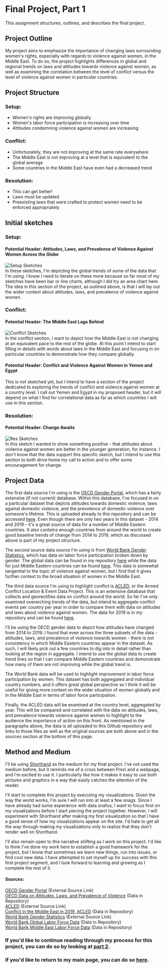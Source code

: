 # Final Project, Part 1
This assignment structures, outlines, and describes the final project.

## Project Outline
My project aims to emphasize the importance of changing laws surrounding women's rights, especially with regards to violence against women, in the Middle East. To do so, the project highlights differences in global and regional trends on laws and attitudes towards violence against women, as well as examining the correlation between the level of conflict versus the level of violence against women in particular countries. 

## Project Structure
### Setup: 
- Women's rights are improving globally
- Women's labor force participation is increasing over time
- Attitudes condemning violence against women are increasing 
### Conflict: 
- Unfortunately, they are not improving at the same rate everywhere
- The Middle East is not improving at a level that is equivalent to the global average
- Some countries in the Middle East have even had a decreased trend 
### Resolution: 
- This can get better! 
- Laws must be updated 
- Preexisting laws that were crafted to protect women need to be enforced appropriately

## Initial sketches
### Setup: 
#### Potential Header: Attitudes, Laws, and Prevalence of Violence Against Women Across the Globe
![Setup Sketches](IMG_2691.jpeg)<br>
In these sketches, I'm depicting the global trends of some of the data that I'm using. I know I need to iterate on these more because so far most of my sketches have been bar or line charts, although I did try an area chart here. The idea in this section of the project, as outlined above, is that I will lay out the wider context about attitudes, laws, and prevalence of violence against women.
### Conflict: 
#### Potential Header: The Middle East Lags Behind
![Conflict Sketches](IMG_2692.jpeg)<br>
In the conflict section, I want to depict how the Middle East is not changing at an equivalent pace to the rest of the globe. At this point I intend to start filling in details with words about laws in the Middle East and focusing in on particular countries to demonstrate how they compare globally.
#### Potential Header: Conflict and Violence Against Women in Yemen and Egypt
This is not sketched yet, but I intend to have a section of the project dedicated to exploring the trends of conflict and violence against women at a country level. I call out Yemen and Egypt in my proposed header, but it will depend on what I find for correlational data as far as which countries I will use in this section.
### Resolution: 
#### Potential Header: Change Awaits
![Res Sketches](IMG_2694.jpeg)<br>
In this sketch I wanted to show something positive - that attitudes about violence against women are better in the younger generation, for instance. I don't know that the data support this specific sketch, but I intend to use this section to both drive home my call to action and to offer some encouragement for change.

## Project Data
The first data source I'm using is the [OECD Gender Portal](https://www.oecd.org/gender/data/), which has a fairly extensive (if not current) database. Within this database, I've focused in on a particular dataset that depicts attitudes towards domestic violence, laws against domestic violence, and the prevolence of domestic violence over someone's lifetime. This is uploaded already to this repository and can be accessed [here](Gen_Vio_Data_OECD.csv). Even though there are only two years in this dataset - 2014 and 2019 - it's a great source of data for a number of Middle Eastern countries. It also contains enough countries from around the world to create good baseline trends of change from 2014 to 2019, which as discussed above is part of my project structure.

The second source data source I'm using is from [World Bank Gender Statistics](https://databank.worldbank.org/source/gender-statistics/), which has data on labor force participation broken down by gender. The global data can be found in my repository [here](labor_force_global.csv) while the data for just Middle Eastern countries can be found [here](labor_force_me.csv). This data is somewhat tangential to the topic of violence against women, but I find that it gives further context to the broad situation of women in the Middle East. 

The third data source I'm using to highlight conflict is [ACLED](https://acleddata.com/#/dashboard), or the Armed Conflict Location & Event Data Project. This is an extensive database that collects and georectifies data on conflict around the world. So far I've only examined overarching trends of the data, but intend to aggregate conflict events per country per year in order to compare them with data on attitudes and laws about violence against women. The data for 2019 is in my repository and can be found [here](acled_me_2019.csv.zip).

I'll be using the OECD gender data to depict how attitudes have changed from 2014 to 2019. I found that even across the three subsets of the data - attitudes, laws, and prevalence of violence towards women - there is not consistency in which Middle Eastern countries appear in the dataset. As such, I will likely pick out a few countries to dig into in detail rather than looking at the region in aggregate. I intend to use the global data to create trend lines so that I can compare Middle Eastern countries and demonstrate how many of them are not improving while the global trend is.

The World Bank data will be used to highlight improvement in labor force participation by women. This dataset has both aggregated and individual country numbers, and it offers great global perspective so I think it will be useful for giving more context on the wider situation of women globally and in the Middle East in terms of labor force participation. 

Finally, the ACLED data will be examined at the country level, aggregated by year. This will be compared and correlated with the data on attitudes, laws, and prevalence towards violence against women to highlight to the audience the importance of action on this front. As mentioned in the paragraphs above, the data is all uploaded to this Github repository and links to those files as well as the original sources are both above and in the sources section at the bottom of this page.

## Method and Medium
I'll be using [Shorthand](https://shorthand.com) as the medium for my final project. I've not used the medium before, but it reminds me of a cross between Prezi and a webpage, and I'm excited to use it. I particularly like how it makes it easy to use both pictures and graphics in a way that easily catches the attention of the reader.

I'll start to complete this project by executing my visualizations. Given the way the world works, I'm sure I will run into at least a few snags. Since I have already had some experience with data snafus, I want to focus first on my visualizations before I start piecing the project together. However, I will experiment with Shorthand after making my first visualization so that I have a good sense of how my visualizations appear on the site. I'd hate to get all the way through making my visualizations only to realize that they don't render well on Shorthand.

I'll also remain open to this narrative shifting as I work on this project. I'd like to think I've done my work here to establish a good framework for the project, but I know that sometimes we learn new things, run into issues, or find cool new data. I have attempted to set myself up for success with this first project segment, and I look forward to learning and growing as I complete the rest of it.


#### Sources:
[OECD Gender Portal](https://www.oecd.org/gender/data/) (External Source Link)
<br>
[OECD Data on Attitudes, Laws, and Prevalence of Violence](Gen_Vio_Data_OECD.csv) (Data in Repository)
<br>
[ACLED](https://acleddata.com/#/dashboard) (External Source Link)
<br>
[Conflict in the Middle East in 2019, ACLED](acled_me_2019.csv.zip) (Data in Repository)
<br>
[World Bank Gender Statistics](https://databank.worldbank.org/source/gender-statistics/) (External Source Link)
<br>
[World Bank Global Labor Force Data](labor_force_global.csv) (Data in Repository)
<br>
[World Bank Middle East Labor Force Data](labor_force_me.csv) (Data in Repository)


### If you'd like to continue reading through my process for this project, you can do so by looking at [part 2](/final_proj_p2.md).
### If you'd like to return to my main page, you can do so [here](/README.md).
